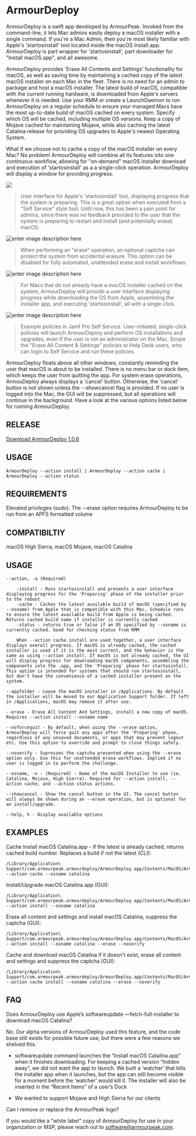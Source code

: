 # ArmourDeploy

ArmourDeploy is a swift app developed by ArmourPeak. Invoked from the command-line, it lets Mac admins easily deploy a macOS installer with a single command. If you're a Mac Admin, then you're most likely familiar with Apple's 'startosinstall' tool located inside the macOS Install.app. ArmourDeploy is part wrapper for 'startosinstall', part downloader for "Install macOS.app", and all awesome.

ArmourDeploy provides 'Erase All Contents and Settings' functionality for macOS, as well as saving time by maintaining a cached copy of the latest macOS installer on each Mac in the fleet. There is no need for an admin to package and host a macOS installer. The latest build of macOS, compatible with the current running hardware, is downloaded from Apple's servers whenever it is needed. Use your RMM or create a LaunchDaemon to run ArmourDeploy on a regular schedule to ensure your managed Macs have the most up-to-date build of macOS cached on every system. Specify which OS will be cached, including multiple OS versions. Keep a copy of Mojave cached for maintaining Mojave, while also caching the latest Catalina release for providing OS upgrades to Apple's newest Operating System.

What if we choose not to cache a copy of the macOS installer on every Mac? No problem! ArmourDeploy will combine all its features into one continuous workflow, allowing for "on-demand" macOS Installer download and execution of 'startosinstall' as a a single-click operation. ArmourDeploy will display a window for providing progress.

![](https://static.wixstatic.com/media/9a545e_3c7396e2782945d180d3b9427dce47c5~mv2.png/v1/fill/w_1824,h_1520,al_c/Screen%20Shot%202020-02-14%20at%2010_21_59%20AM_pn.png)
>User interface for Apple's 'startosinstall' tool, displaying progress that the system is preparing. This is a great option when executed from a "Self Service" style tool. Until now, this has been a pain point for admins, since there was no feedback provided to the user that the system is preparing to restart and install (and potentially erase) macOS.

![enter image description here](https://static.wixstatic.com/media/9a545e_5f874e56e80e4e47be10b1ec0b6e8eaf~mv2.png/v1/fill/w_1824,h_1520,al_c/Screen%20Shot%202020-02-14%20at%2010_23_08%20AM_pn.png)
>When performing an "erase" operation, an optional captcha can protect the system from accidental erasure. This option can be disabled for fully automated, unattended erase and install workflows.

![enter image description here](https://static.wixstatic.com/media/9a545e_22409201b5f14b1ab9e300383778cd4c~mv2.png/v1/fill/w_1824,h_1520,al_c/Screen%20Shot%202020-02-14%20at%2010_35_02%20AM_pn.png)
>For Macs that do not already have a macOS installer cached on the system, ArmourDeploy will provide a user interface displaying progress while downloading the OS from Apple, assembling the installer app, and executing 'startosinstall', all with a single click.

![enter image description here](https://static.wixstatic.com/media/9a545e_c16510e87b9d4a73a2839e8efd8e2514~mv2.png/v1/fill/w_1136,h_827,al_c/SS_shot.png)
>Example policies in Jamf Pro Self Service. User-initiated, single-click policies will launch ArmourDeploy and perform OS installations and upgrades, even if the user is not an administrator on the Mac. Scope the "Erase All Content & Settings" policies to Help Desk users, who can login to Self Service and run these policies.

ArmourDeploy floats above all other windows, constantly reminding the user that macOS is about to be installed. There is no menu bar or dock item, which keeps the user from quitting the app. For system erase operations, ArmouDeploy always displays a 'cancel' button. Otherwise, the 'cancel' button is not shown unless the --showcancel flag is provided. If no user is logged into the Mac, the GUI will be suppressed, but all operations will continue in the background. Have a look at the various options listed below for running ArmourDeploy.

## RELEASE
[Download ArmourDeploy 1.0.6](https://gitlab.com/armourpeak/armourdeploy-release/-/raw/master/ArmourDeploy%201.0.6.pkg.zip)

## USAGE

    ArmourDeploy --action install | ArmourDeploy --action cache | ArmourDeploy --action status

## REQUIREMENTS
Elevated privileges (sudo). The --erase option requires ArmourDeploy to be run from an APFS formatted volume

## COMPATIBILTIY
macOS High Sierra, macOS Mojave, macOS Catalina

USAGE
-------

	--action, -a (Required)

		-install - Runs startosinstall and presents a user interface displaying progress for the 'Preparing' phase of the installer prior to the reboot
		-cache - Caches the latest available build of macOS (specified by --osname) from Apple that is compatible with this Mac. Schedule runs to ensure the latest available build from Apple is being cached. Returns cached build name if installer is currently cached
		-status - returns true or false if an OS specified by --osname is currently cached. Good for checking status from RMM

		When --action cache install are used together, a user interface displays overall progress. If macOS is already cached, the cached installer is used if it is the most current, and the behavior is the same as using --action install. If macOS is not already cached, the UI will display progress for downloading macOS components, assembling the components into the .app, and the 'Preparing' phase for startosintall. This option is intended for systems that should run startosinstall, but don't have the convenience of a cached installer present on the system.

	--appfolder - Leave the macOS installer in /Applications. By default the installer will be moved to our Application Support folder. If left in /Applications, macOS may remove it after use.

	--erase - Erase All Content And Settings, install a new copy of macOS. Requires --action install --osname name

	--noforcequit - By default, when using the --erase option, ArmourDeploy will force quit any apps after the 'Preparing' phase, regardless of any unsaved documents, or apps that may prevent logout etc. Use this option to override and prompt to close things safely.

	--noverify - Supresses the captcha presented when using the --erase option only. Use this for unattended erase workflows. Implied if no user is logged in to perform the challenge.

	--osname, -n - (Required) - Name of the macOS Installer to use (ie. Catalina, Mojave, High Sierra). Required for --action install, --action cache, and --action status actions.

	--showcancel - Show the cancel button in the UI. The cancel button will always be shown during an --erase operation, but is optional for an install/upgrade.

	--help, h - Display available options
    



## EXAMPLES
Cache Install macOS Catalina.app - If the latest is already cached, returns cached build number. Replaces a build if not the latest (CLI):

    /Library/Application\ Support/com.armourpeak.armourdeploy/ArmourDeploy.app/Contents/MacOS/ArmourDeploy --action cache --osname catalina

Install/Upgrade macOS Catalina.app (GUI):

    /Library/Application\ Support/com.armourpeak.armourdeploy/ArmourDeploy.app/Contents/MacOS/ArmourDeploy --action install --osname catalina

Erase all content and settings and install macOS Catalina, suppress the captcha (GUI):

    /Library/Application\ Support/com.armourpeak.armourdeploy/ArmourDeploy.app/Contents/MacOS/ArmourDeploy --action install --osname catalina --erase --noverify

Cache and download macOS Catalina if it doesn't exist, erase all content and settings and suppress the captcha (GUI):

    /Library/Application\ Support/com.armourpeak.armourdeploy/ArmourDeploy.app/Contents/MacOS/ArmourDeploy --action cache install --osname catalina --erase --noverify

## FAQ
Does ArmourDeploy use Apple’s  softwareupdate —fetch-full-installer  to download macOS Catalina?

No. Our alpha versions of ArmourDeploy used this feature, and the code base still exists for possible future use, but there were a few reasons we shelved this.

- softwareupdate command launches the “Install macOS Catalina.app” when it finishes downloading. For keeping a cached version “hidden away”, we did not want the app to launch. We built a ‘watcher’ that kills the installer app when it launches, but the app can still become visible for a moment before the ‘watcher’ would kill it. The installer will also be inserted in the “Recent Items” of a user’s Dock


- We wanted to support Mojave and High Sierra for our clients

Can I remove or replace the ArmourPeak logo?

If you would like a “white label” copy of ArmourDeploy for use in your organization or MSP, please reach out to software@armourpeak.com.
